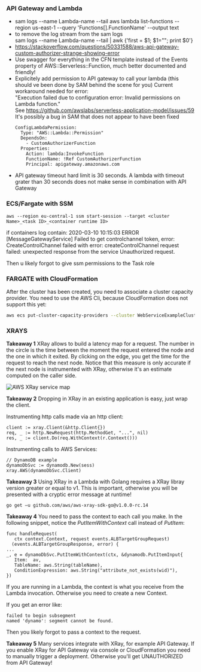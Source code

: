 ### API Gateway and Lambda
- sam logs --name Lambda-name --tail
  aws lambda list-functions --region us-east-1 --query 'Functions[].FunctionName' --output text
- to remove the log stream from the sam logs  
  sam logs --name Lambda-name --tail | awk {'first = $1; $1=""; print $0'}
- https://stackoverflow.com/questions/50331588/aws-api-gateway-custom-authorizer-strange-showing-error
- Use swagger for everything in the CFN template instead of the Events property of AWS::Serverless::Function, much better documented and friendly!
- Explicitely add permission to API gateway to call your lambda (this should ve been done by SAM behind the scene for you)
  Current workaround needed for error:  
  "Execution failed due to configuration error: Invalid permissions on Lambda function."  
  See https://github.com/awslabs/serverless-application-model/issues/59  
  It's possibly a bug in SAM that does not appear to have been fixed  
  ```
  ConfigLambdaPermission:
    Type: "AWS::Lambda::Permission"
    DependsOn:
      - CustomAuthorizerFunction
    Properties:
      Action: lambda:InvokeFunction
      FunctionName: !Ref CustomAuthorizerFunction
      Principal: apigateway.amazonaws.com
  ```    
- API gateway timeout hard limit is 30 seconds. A lambda with timeout grater than 30 seconds does
  not make sense in combination with API Gateway

### ECS/Fargate with SSM 
```
aws --region eu-central-1 ssm start-session --target <cluster Name>_<task ID>_<container runtime ID>
```

if containers log contain:
2020-03-10 10:15:03 ERROR [MessageGatewayService] Failed to get controlchannel token, error: CreateControlChannel failed with error: createControlChannel request failed: unexpected response from the service <BadRequest xmlns=""><message>Unauthorized request.</message></BadRequest>

Then u likely forgot to give ssm permissions to the Task role

### FARGATE with CloudFormation
After the cluster has been created, you need to associate  a cluster capacity provider.
You need to use the AWS Cli, because CloudFormation does not support this yet:
```bash
aws ecs put-cluster-capacity-providers --cluster WebServiceExampleCluster --capacity-providers FARGATE --default-capacity-provider-strategy capacityProvider=FARGATE,weight=1
```

### XRAYS

__Takeaway 1__
XRay allows to build a latency map for a request.
The number in the circle is the time between the moment the request entered the node and the one in which it exited.
By clicking on the edge, you get the time for the request to reach the next node. Notice that this measure is only accurate if the next node is instrumented with XRay, otherwise it's an estimate computed on the caller side.

![AWS XRay service map](https://dev-to-uploads.s3.amazonaws.com/i/8oe7d3lkju833shzuoqt.png)

__Takeaway 2__
Dropping in XRay in an existing application is easy, just wrap the client.
	
Instrumenting http calls made via an http client:
```golang
client := xray.Client(&http.Client{})
req, _ := http.NewRequest(http.MethodGet, "...", nil)
res, _ := client.Do(req.WithContext(r.Context()))
```

Instrumenting calls to AWS Services:
```golang
// DynamoDB example
dynamoDbSvc := dynamodb.New(sess)
xray.AWS(dynamoDbSvc.Client)
```

__Takeaway 3__
Using XRay in a Lambda with Golang requires a XRay libray version greater or equal to v1. This is important, otherwise you will be presented with a cryptic error message at runtime!
```
go get –u github.com/aws/aws-xray-sdk-go@v1.0.0-rc.14
```

__Takeaway 4__
You need to pass the context to each call you make. In the following snippet, notice the _PutItemWithContext_ call instead of _PutItem_:
```golang
func handleRequest(
   ctx context.Context, request events.ALBTargetGroupRequest) 
  (events.ALBTargetGroupResponse, error) {
...
_, e = dynamoDbSvc.PutItemWithContext(ctx, &dynamodb.PutItemInput{ 
   Item:  av,  
   TableName: aws.String(tableName),
   ConditionExpression: aws.String("attribute_not_exists(wid)"),
})
```
If you are running in a Lambda, the context is what you receive from the Lambda invocation. Otherwise you need to create a new Context.

If you get an error like:
```
failed to begin subsegment
named 'dynamo': segment cannot be found.
```
Then you likely forgot to pass a context to the request.

__Takeaway 5__
Many services integrate with XRay, for example API Gateway.
If you enable XRay for API Gateway via console or CloudFormation you need to manually trigger a deployment. Otherwise you'll get UNAUTHORIZED from API Gateway!

